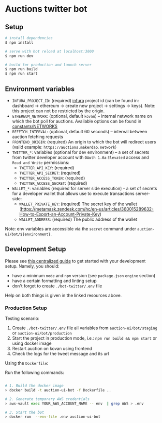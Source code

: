 # Auctions twitter bot

## Setup

```bash
# install dependencies
$ npm install

# serve with hot reload at localhost:3000
$ npm run dev

# build for production and launch server
$ npm run build
$ npm run start
```

## Environment variables

- `INFURA_PROJECT_ID`: (required) [infura](https://infura.io/) project id (can be found in: dashboard -> ethereum -> create new project -> settings -> keys). Note: this project can not be restricted by the origin.
- `ETHEREUM_NETWORK`: (optional, default `kovan`) – internal network name on which the bot poll for auctions. Available options can be found in [constants/NETWORKS](../core/src/constants/NETWORKS.ts)
- `REFETCH_INTERVAL`: (optional, default 60 seconds) – interval between auction fetching requests
- `FRONTEND_ORIGIN`: (required) An origin to which the bot will redirect users (valid example: `https://auctions.makerdao.network`)
- `TWITTER_*`: variables (optional for dev environment) – a set of secrets from twitter developer account with `OAuth 1.0a` `Elevated` access and `Read and Write` permissions:
    - `TWITTER_API_KEY`: (required)
    - `TWITTER_API_SECRET`: (required)
    - `TWITTER_ACCESS_TOKEN`: (required)
    - `TWITTER_ACCESS_SECRET`: (required)
- `WALLET_*`: variables (required for server side execution) - a set of secrets for a developer wallet that allows use to execute transactions server-side:
    - `WALLET_PRIVATE_KEY`: (required) The secret key of the wallet (https://metamask.zendesk.com/hc/en-us/articles/360015289632-How-to-Export-an-Account-Private-Key)
    - `WALLET_ADDRESS`: (required) The public address of the wallet

Note: env variables are accessible via the `secret` command under `auction-ui/bot/${environment}`.

## Development Setup

Please see [this centralized guide](https://github.com/sidestream-tech/guides/blob/main/frontend-development/README.md) to get started with your development setup. Namely, you should:

-   have a minimum `node` and `npm` version (see `package.json` `engine` section)
-   have a certain formatting and linting setup
-   don't forget to create `./bot-twitter/.env` file

Help on both things is given in the linked resources above.

### Production Setup

Testing scenario:

1. Create `./bot-twitter/.env` file all variables from `auction-ui/bot/staging` or `auction-ui/bot/production`
2. Start the project in production mode, i.e.: `npm run build && npm start` or using docker image
3. Restart auction on kovan using frontend
4. Check the logs for the tweet message and its url

Using the `Dockerfile`:

Run the following commands:
```sh

# 1. Build the docker image
> docker build -t auction-ui-bot -f Dockerfile ..

# 2. Generate temporary AWS credentials
> aws-vault exec YOUR_AWS_ACCOUNT_NAME -- env  | grep AWS > .env

# 3. Start the bot
> docker run  --env-file .env auction-ui-bot
```
